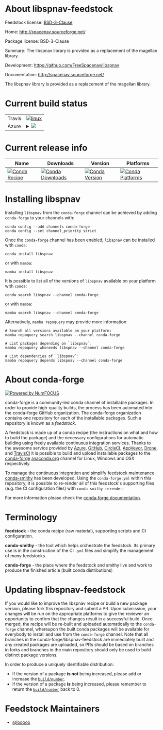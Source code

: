 About libspnav-feedstock
========================

Feedstock license: [BSD-3-Clause](https://github.com/conda-forge/libspnav-feedstock/blob/main/LICENSE.txt)

Home: http://spacenav.sourceforge.net/

Package license: BSD-3-Clause

Summary: The libspnav library is provided as a replacement of the magellan library.

Development: https://github.com/FreeSpacenav/libspnav

Documentation: http://spacenav.sourceforge.net/

The libspnav library is provided as a replacement of the magellan library.


Current build status
====================


<table><tr>
    <td>Travis</td>
    <td>
      <a href="https://app.travis-ci.com/conda-forge/libspnav-feedstock">
        <img alt="linux" src="https://img.shields.io/travis/com/conda-forge/libspnav-feedstock/main.svg?label=Linux">
      </a>
    </td>
  </tr>
    
  <tr>
    <td>Azure</td>
    <td>
      <details>
        <summary>
          <a href="https://dev.azure.com/conda-forge/feedstock-builds/_build/latest?definitionId=7099&branchName=main">
            <img src="https://dev.azure.com/conda-forge/feedstock-builds/_apis/build/status/libspnav-feedstock?branchName=main">
          </a>
        </summary>
        <table>
          <thead><tr><th>Variant</th><th>Status</th></tr></thead>
          <tbody><tr>
              <td>linux_64</td>
              <td>
                <a href="https://dev.azure.com/conda-forge/feedstock-builds/_build/latest?definitionId=7099&branchName=main">
                  <img src="https://dev.azure.com/conda-forge/feedstock-builds/_apis/build/status/libspnav-feedstock?branchName=main&jobName=linux&configuration=linux%20linux_64_" alt="variant">
                </a>
              </td>
            </tr><tr>
              <td>linux_aarch64</td>
              <td>
                <a href="https://dev.azure.com/conda-forge/feedstock-builds/_build/latest?definitionId=7099&branchName=main">
                  <img src="https://dev.azure.com/conda-forge/feedstock-builds/_apis/build/status/libspnav-feedstock?branchName=main&jobName=linux&configuration=linux%20linux_aarch64_" alt="variant">
                </a>
              </td>
            </tr><tr>
              <td>linux_ppc64le</td>
              <td>
                <a href="https://dev.azure.com/conda-forge/feedstock-builds/_build/latest?definitionId=7099&branchName=main">
                  <img src="https://dev.azure.com/conda-forge/feedstock-builds/_apis/build/status/libspnav-feedstock?branchName=main&jobName=linux&configuration=linux%20linux_ppc64le_" alt="variant">
                </a>
              </td>
            </tr><tr>
              <td>osx_64</td>
              <td>
                <a href="https://dev.azure.com/conda-forge/feedstock-builds/_build/latest?definitionId=7099&branchName=main">
                  <img src="https://dev.azure.com/conda-forge/feedstock-builds/_apis/build/status/libspnav-feedstock?branchName=main&jobName=osx&configuration=osx%20osx_64_" alt="variant">
                </a>
              </td>
            </tr><tr>
              <td>osx_arm64</td>
              <td>
                <a href="https://dev.azure.com/conda-forge/feedstock-builds/_build/latest?definitionId=7099&branchName=main">
                  <img src="https://dev.azure.com/conda-forge/feedstock-builds/_apis/build/status/libspnav-feedstock?branchName=main&jobName=osx&configuration=osx%20osx_arm64_" alt="variant">
                </a>
              </td>
            </tr>
          </tbody>
        </table>
      </details>
    </td>
  </tr>
</table>

Current release info
====================

| Name | Downloads | Version | Platforms |
| --- | --- | --- | --- |
| [![Conda Recipe](https://img.shields.io/badge/recipe-libspnav-green.svg)](https://anaconda.org/conda-forge/libspnav) | [![Conda Downloads](https://img.shields.io/conda/dn/conda-forge/libspnav.svg)](https://anaconda.org/conda-forge/libspnav) | [![Conda Version](https://img.shields.io/conda/vn/conda-forge/libspnav.svg)](https://anaconda.org/conda-forge/libspnav) | [![Conda Platforms](https://img.shields.io/conda/pn/conda-forge/libspnav.svg)](https://anaconda.org/conda-forge/libspnav) |

Installing libspnav
===================

Installing `libspnav` from the `conda-forge` channel can be achieved by adding `conda-forge` to your channels with:

```
conda config --add channels conda-forge
conda config --set channel_priority strict
```

Once the `conda-forge` channel has been enabled, `libspnav` can be installed with `conda`:

```
conda install libspnav
```

or with `mamba`:

```
mamba install libspnav
```

It is possible to list all of the versions of `libspnav` available on your platform with `conda`:

```
conda search libspnav --channel conda-forge
```

or with `mamba`:

```
mamba search libspnav --channel conda-forge
```

Alternatively, `mamba repoquery` may provide more information:

```
# Search all versions available on your platform:
mamba repoquery search libspnav --channel conda-forge

# List packages depending on `libspnav`:
mamba repoquery whoneeds libspnav --channel conda-forge

# List dependencies of `libspnav`:
mamba repoquery depends libspnav --channel conda-forge
```


About conda-forge
=================

[![Powered by
NumFOCUS](https://img.shields.io/badge/powered%20by-NumFOCUS-orange.svg?style=flat&colorA=E1523D&colorB=007D8A)](https://numfocus.org)

conda-forge is a community-led conda channel of installable packages.
In order to provide high-quality builds, the process has been automated into the
conda-forge GitHub organization. The conda-forge organization contains one repository
for each of the installable packages. Such a repository is known as a *feedstock*.

A feedstock is made up of a conda recipe (the instructions on what and how to build
the package) and the necessary configurations for automatic building using freely
available continuous integration services. Thanks to the awesome service provided by
[Azure](https://azure.microsoft.com/en-us/services/devops/), [GitHub](https://github.com/),
[CircleCI](https://circleci.com/), [AppVeyor](https://www.appveyor.com/),
[Drone](https://cloud.drone.io/welcome), and [TravisCI](https://travis-ci.com/)
it is possible to build and upload installable packages to the
[conda-forge](https://anaconda.org/conda-forge) [anaconda.org](https://anaconda.org/)
channel for Linux, Windows and OSX respectively.

To manage the continuous integration and simplify feedstock maintenance
[conda-smithy](https://github.com/conda-forge/conda-smithy) has been developed.
Using the ``conda-forge.yml`` within this repository, it is possible to re-render all of
this feedstock's supporting files (e.g. the CI configuration files) with ``conda smithy rerender``.

For more information please check the [conda-forge documentation](https://conda-forge.org/docs/).

Terminology
===========

**feedstock** - the conda recipe (raw material), supporting scripts and CI configuration.

**conda-smithy** - the tool which helps orchestrate the feedstock.
                   Its primary use is in the construction of the CI ``.yml`` files
                   and simplify the management of *many* feedstocks.

**conda-forge** - the place where the feedstock and smithy live and work to
                  produce the finished article (built conda distributions)


Updating libspnav-feedstock
===========================

If you would like to improve the libspnav recipe or build a new
package version, please fork this repository and submit a PR. Upon submission,
your changes will be run on the appropriate platforms to give the reviewer an
opportunity to confirm that the changes result in a successful build. Once
merged, the recipe will be re-built and uploaded automatically to the
`conda-forge` channel, whereupon the built conda packages will be available for
everybody to install and use from the `conda-forge` channel.
Note that all branches in the conda-forge/libspnav-feedstock are
immediately built and any created packages are uploaded, so PRs should be based
on branches in forks and branches in the main repository should only be used to
build distinct package versions.

In order to produce a uniquely identifiable distribution:
 * If the version of a package **is not** being increased, please add or increase
   the [``build/number``](https://docs.conda.io/projects/conda-build/en/latest/resources/define-metadata.html#build-number-and-string).
 * If the version of a package **is** being increased, please remember to return
   the [``build/number``](https://docs.conda.io/projects/conda-build/en/latest/resources/define-metadata.html#build-number-and-string)
   back to 0.

Feedstock Maintainers
=====================

* [@looooo](https://github.com/looooo/)

